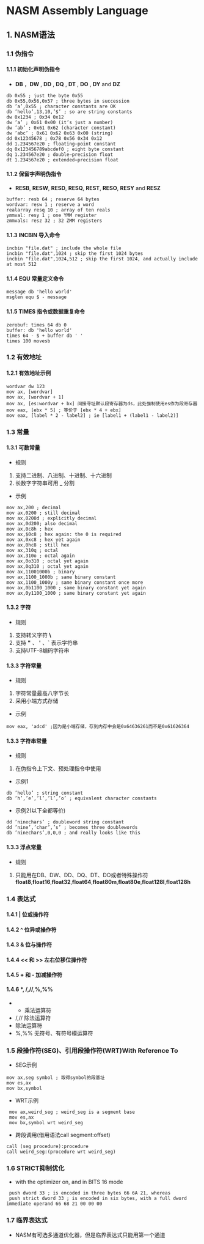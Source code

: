 # NASM Assembly Language
## 1. NASM语法
### 1.1 伪指令
#### 1.1.1 初始化声明伪指令
 - **DB** ，**DW** , **DD** , **DQ** , **DT** , **DO** , **DY** and **DZ**
```
db 0x55 ; just the byte 0x55
db 0x55,0x56,0x57 ; three bytes in succession
db ’a’,0x55 ; character constants are OK
db ’hello’,13,10,’$’ ; so are string constants
dw 0x1234 ; 0x34 0x12
dw ’a’ ; 0x61 0x00 (it’s just a number)
dw ’ab’ ; 0x61 0x62 (character constant)
dw ’abc’ ; 0x61 0x62 0x63 0x00 (string)
dd 0x12345678 ; 0x78 0x56 0x34 0x12
dd 1.234567e20 ; floating−point constant
dq 0x123456789abcdef0 ; eight byte constant
dq 1.234567e20 ; double−precision float
dt 1.234567e20 ; extended−precision float
```
#### 1.1.2 保留字声明伪指令
- **RESB**, **RESW**, **RESD**, **RESQ**, **REST**, **RESO**, **RESY** and **RESZ**
```
buffer: resb 64 ; reserve 64 bytes
wordvar: resw 1 ; reserve a word
realarray resq 10 ; array of ten reals
ymmval: resy 1 ; one YMM register
zmmvals: resz 32 ; 32 ZMM registers
```
#### 1.1.3 INCBIN 导入命令
```
incbin "file.dat" ; include the whole file
incbin "file.dat",1024 ; skip the first 1024 bytes
incbin "file.dat",1024,512 ; skip the first 1024, and actually include at most 512
```
#### 1.1.4  EQU 常量定义命令
```
message db 'hello world'
msglen equ $ - message
```
#### 1.1.5  TIMES 指令或数据重复命令
```
zerobuf: times 64 db 0
buffer: db 'hello world'
times 64 - $ + buffer db ' '
times 100 movesb
```
### 1.2 有效地址
#### 1.2.1 有效地址示例
```
wordvar dw 123
mov ax, [wordvar]
mov ax, [wordvar + 1]
mov ax, [es:wordvar + bx] 间接寻址默认段寄存器为ds，此处强制使用es作为段寄存器
mov eax, [ebx * 5] ; 等价于 [ebx * 4 + ebx]
mov eax, [label * 2 - label2] ; ie [label1 + (label1 - label2)]
```
### 1.3 常量
#### 1.3.1 可数常量
- 规则
1. 支持二进制、八进制、十进制、十六进制
2. 长数字字符串可用 **_** 分割
- 示例
```
mov ax,200 ; decimal
mov ax,0200 ; still decimal
mov ax,0200d ; explicitly decimal
mov ax,0d200; also decimal
mov ax,0c8h ; hex
mov ax,$0c8 ; hex again: the 0 is required
mov ax,0xc8 ; hex yet again
mov ax,0hc8 ; still hex
mov ax,310q ; octal
mov ax,310o ; octal again
mov ax,0o310 ; octal yet again
mov ax,0q310 ; octal yet again
mov ax,11001000b ; binary
mov ax,1100_1000b ; same binary constant
mov ax,1100_1000y ; same binary constant once more
mov ax,0b1100_1000 ; same binary constant yet again
mov ax,0y1100_1000 ; same binary constant yet again
```
#### 1.3.2 字符
- 规则
1. 支持转义字符 **\\**
2. 支持 **"** 、 **'** 、**`** 表示字符串
3. 支持UTF-8编码字符串
#### 1.3.3 字符常量
- 规则
1. 字符常量最高八字节长
2. 采用小端方式存储
- 示例
```
mov eax, 'adcd' ;因为是小端存储，存到内存中会是0x64636261而不是0x61626364
```
#### 1.3.3 字符串常量
- 规则
1. 在伪指令上下文、预处理指令中使用
- 示例1
```
db ’hello’ ; string constant
db ’h’,’e’,’l’,’l’,’o’ ; equivalent character constants
```
- 示例2(以下全都等价) 
```
dd ’ninechars’ ; doubleword string constant
dd ’nine’,’char’,’s’ ; becomes three doublewords
db ’ninechars’,0,0,0 ; and really looks like this
```
#### 1.3.3 浮点常量
- 规则
1. 只能用在DB、DW、DD、DQ、DT、DO或者特殊操作符 **__float8__**,**__float16__**,**__float32__**,**__float64__**,**__float80m__**,**__float80e__**,**__float128l__**,**__float128h__**
### 1.4 表达式
#### 1.4.1 | 位或操作符
#### 1.4.2 ^ 位异或操作符
#### 1.4.3 & 位与操作符
#### 1.4.4 << 和 >> 左右位移位操作符
#### 1.4.5 + 和 - 加减操作符
#### 1.4.6 *, /,//,%,%%
- * 乘法运算符
- /,// 除法运算符
-  除法运算符
- %,%% 无符号、有符号模运算符
### 1.5 段操作符(SEG)、引用段操作符(WRT)With Reference To
- SEG示例
```
mov ax,seg symbol ; 取得symbol的段基址
mov es,ax
mov bx,symbol
```
- WRT示例
```
 mov ax,weird_seg ; weird_seg is a segment base
 mov es,ax
 mov bx,symbol wrt weird_seg
```
- 跨段调用(借用语法call segment:offset)
```
call (seg procedure):procedure
call weird_seg:(procedure wrt weird_seg)
```
### 1.6 STRICT抑制优化
- with the optimizer on, and in BITS 16 mode
```
 push dword 33 ; is encoded in three bytes 66 6A 21, whereas
 push strict dword 33 ; is encoded in six bytes, with a full dword immediate operand 66 68 21 00 00 00
```
### 1.7 临界表达式
- NASM有可选多通道优化器，但是临界表达式只能用第一个通道
